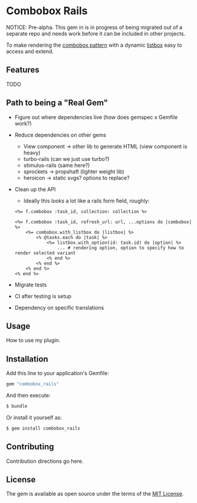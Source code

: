 # Combobox Rails

NOTICE: Pre-alpha. This gem in is in progress of being migrated out of a
separate repo and needs work before it can be included in other projects.

To make rendering the [combobox pattern] with a dynamic [listbox] easy to
access and extend.

[combobox pattern]: https://www.w3.org/WAI/ARIA/apg/patterns/combobox/
[listbox]: https://www.w3.org/WAI/ARIA/apg/patterns/listbox/

## Features

TODO

## Path to being a "Real Gem"

- Figure out where dependencies live (how does gemspec x Gemfile work?)
- Reduce dependencies on other gems
    - View component -> other lib to generate HTML (view component is heavy)
    - turbo-rails (can we just use turbo?)
    - stimulus-rails (same here?)
    - sprockets -> propshaft (lighter weight lib)
    - heroicon -> static svgs? options to replace?
- Clean up the API
    - Ideally this looks a lot like a rails form field, roughly:

    ```erb
    <%= f.combobox :task_id, collection: collection %>

    <%= f.combobox :task_id, refresh_url: url, ...options do |combobox| %>
        <%= combobox.with_listbox do |listbox| %>
            <% @tasks.each do |task| %>
                <%= listbox.with_option(id: task.id) do |option| %>
                    ... # rendering option, option to specify how to render selected variant
                <% end %>
            <% end %>
        <% end %>
    <% end %>
    ```
- Migrate tests
- CI after testing is setup
- Dependency on specific translations

## Usage
How to use my plugin.

## Installation
Add this line to your application's Gemfile:

```ruby
gem "combobox_rails"
```

And then execute:
```bash
$ bundle
```

Or install it yourself as:
```bash
$ gem install combobox_rails
```

## Contributing
Contribution directions go here.

## License
The gem is available as open source under the terms of the [MIT License](https://opensource.org/licenses/MIT).
